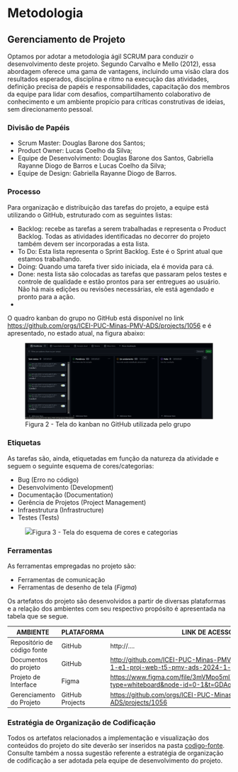 
# Metodologia

## Gerenciamento de Projeto

Optamos por adotar a metodologia ágil SCRUM para conduzir o desenvolvimento deste projeto. Segundo Carvalho e Mello (2012), essa abordagem oferece uma gama de vantagens, incluindo uma visão clara dos resultados esperados, disciplina e ritmo na execução das atividades, definição precisa de papéis e responsabilidades, capacitação dos membros da equipe para lidar com desafios, compartilhamento colaborativo de conhecimento e um ambiente propício para críticas construtivas de ideias, sem direcionamento pessoal.

### Divisão de Papéis

- Scrum Master: Douglas Barone dos Santos;
- Product Owner: Lucas Coelho da Silva;
- Equipe de Desenvolvimento: Douglas Barone dos Santos, Gabriella Rayanne Diogo de Barros e Lucas Coelho da Silva;
- Equipe de Design: Gabriella Rayanne Diogo de Barros.

### Processo

Para organização e distribuição das tarefas do projeto, a equipe está utilizando o GitHub, estruturado com as seguintes listas:
- Backlog: recebe as tarefas a serem trabalhadas e representa o Product Backlog. Todas as atividades identificadas no decorrer do projeto também devem ser incorporadas a esta lista. 
- To Do: Esta lista representa o Sprint Backlog. Este é o Sprint atual que estamos trabalhando. 
- Doing: Quando uma tarefa tiver sido iniciada, ela é movida para cá. 
- Done: nesta lista são colocadas as tarefas que passaram pelos testes e controle de qualidade e estão prontos para ser entregues ao usuário. Não há mais edições ou revisões necessárias, ele está agendado e pronto para a ação.
- 
O quadro kanban do grupo no GitHub está disponível no link https://github.com/orgs/ICEI-PUC-Minas-PMV-ADS/projects/1056 e é apresentado, no estado atual, na figura abaixo:
<figure>
  <img src="https://github.com/ICEI-PUC-Minas-PMV-ADS/pmv-ads-2024-1-e1-proj-web-t5-pmv-ads-2024-1-e1-projpontedigital/blob/main/documentos/img/Captura%20de%20tela%202024-04-14%20145159.png"
   <figcaption>Figura 2 - Tela do kanban no GitHub utilizada pelo grupo</figcaption>

</figure> 

    
### Etiquetas
<p>As tarefas são, ainda, etiquetadas em função da natureza da atividade e seguem o seguinte esquema de cores/categorias:</p>

<ul>
  <li>Bug (Erro no código)</li>
  <li>Desenvolvimento (Development)</li>
  <li>Documentação (Documentation)</li>
  <li>Gerência de Projetos (Project Management)</li>
  <li>Infraestrutura (Infrastructure)</li>
  <li>Testes (Tests)</li>
</ul>

<figure> 
  <img src="https://user-images.githubusercontent.com/100447878/164068979-9eed46e1-9b44-461e-ab88-c2388e6767a1.png"
    <figcaption>Figura 3 - Tela do esquema de cores e categorias</figcaption>
</figure> 
  
### Ferramentas
As ferramentas empregadas no projeto são:
- Ferramentas de comunicação
- Ferramentas de desenho de tela (_Figma_)


Os artefatos do projeto são desenvolvidos a partir de diversas plataformas e a relação dos ambientes com seu respectivo propósito é apresentada na tabela que se segue.

| AMBIENTE                            | PLATAFORMA                         | LINK DE ACESSO                         |
|-------------------------------------|------------------------------------|----------------------------------------|
| Repositório de código fonte         | GitHub                             | http://....                            |
| Documentos do projeto               | GitHub                             | http://github.com/ICEI-PUC-Minas-PMV-ADS/pmv-ads-2024-1-e1-proj-web-t5-pmv-ads-2024-1-e1-projpontedigital |
| Projeto de Interface                | Figma                              | https://www.figma.com/file/3mVMpo5ml7kIYeNukag7a4/Untitled?type=whiteboard&node-id=0-1&t=GDAoJGebPaVFKTPR-0 |
| Gerenciamento do Projeto            | GitHub Projects                    | https://github.com/orgs/ICEI-PUC-Minas-PMV-ADS/projects/1056 |

### Estratégia de Organização de Codificação 

Todos os artefatos relacionados a implementação e visualização dos conteúdos do projeto do site deverão ser inseridos na pasta [codigo-fonte](http://https://github.com/ICEI-PUC-Minas-PMV-ADS/WebApplicationProject-Template-v2/tree/main/codigo-fonte). Consulte também a nossa sugestão referente a estratégia de organização de codificação a ser adotada pela equipe de desenvolvimento do projeto.

